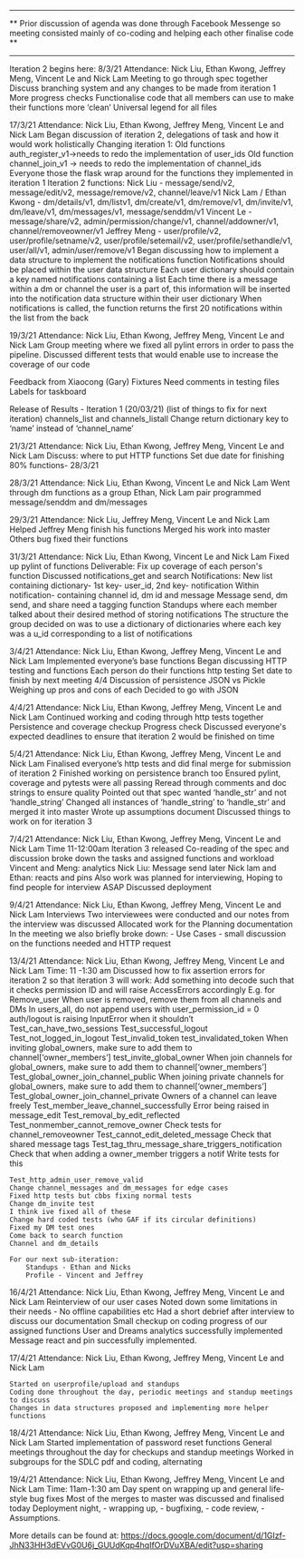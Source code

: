 *************************************************************************************************************************************************
** Prior discussion of agenda was done through Facebook Messenge so meeting consisted mainly of co-coding and helping each other finalise code **
*************************************************************************************************************************************************

Iteration 2 begins here:
8/3/21
Attendance: Nick Liu, Ethan Kwong, Jeffrey Meng, Vincent Le and Nick Lam
    Meeting to go through spec together
    Discuss branching system and any changes to be made from iteration 1
    More progress checks 
    Functionalise code that all members can use to make their functions more ‘clean’
    Universal legend for all files

17/3/21 
Attendance: Nick Liu, Ethan Kwong, Jeffrey Meng, Vincent Le and Nick Lam
    Began discussion of iteration 2, delegations of task and how it would work holistically 
    Changing iteration 1: 
        Old functions auth_register_v1→needs to redo the implementation of user_ids
        Old function channel_join_v1 → needs to redo the implementation of channel_ids 
        Everyone those the flask wrap around for the functions they implemented in iteration 1
    Iteration 2 functions:
        Nick Liu - message/send/v2, message/edit/v2, message/remove/v2, channel/leave/v1
        Nick Lam / Ethan Kwong - dm/details/v1, dm/listv1, dm/create/v1, dm/remove/v1, dm/invite/v1, dm/leave/v1, dm/messages/v1, message/senddm/v1
        Vincent Le - message/share/v2, admin/permission/change/v1, channel/addowner/v1, channel/removeowner/v1
        Jeffrey Meng - user/profile/v2, user/profile/setname/v2, user/profile/setemail/v2, user/profile/sethandle/v1, user/all/v1, admin/user/remove/v1
    Began discussing how to implement a data structure to implement the notifications function
        Notifications should be placed within the user data structure
        Each user dictionary should contain a key named notifications containing a list 
        Each time there is a message within a dm or channel the user is a part of, this information will be inserted into the notification data structure within their user dictionary
        When notifications is called, the function returns the first 20 notifications within the list from the back

19/3/21 
Attendance: Nick Liu, Ethan Kwong, Jeffrey Meng, Vincent Le and Nick Lam
    Group meeting where we fixed all pylint errors in order to pass the pipeline. Discussed different tests that would enable use to increase the coverage of our code

Feedback from Xiaocong (Gary)
    Fixtures
    Need comments in testing files
    Labels for taskboard


Release of Results - Iteration 1 (20/03/21)
(list of things to fix for next iteration)
    channels_list and channels_listall
        Change return dictionary key to ‘name’ instead of ‘channel_name’

21/3/21 
Attendance: Nick Liu, Ethan Kwong, Jeffrey Meng, Vincent Le and Nick Lam
Discuss: where to put HTTP functions
Set due date for finishing 80% functions- 28/3/21

28/3/21
Attendance: Nick Liu, Ethan Kwong, Vincent Le and Nick Lam
    Went through dm functions as a group
    Ethan, Nick Lam pair programmed message/senddm and dm/messages

29/3/21
Attendance: Nick Liu, Jeffrey Meng, Vincent Le and Nick Lam
    Helped Jeffrey Meng finish his functions
    Merged his work into master
    Others bug fixed their functions

31/3/21
Attendance: Nick Liu, Ethan Kwong, Vincent Le and Nick Lam
    Fixed up pylint of functions
    Deliverable: Fix up coverage of each person's function
    Discussed notifications_get and search
    Notifications: New list containing dictionary- 1st key- user_id, 2nd key- notification
    Within notification- containing channel id, dm id and message
    Message send, dm send, and share need a tagging function
    Standups where each member talked about their desired method of storing notifications
        The structure the group decided on was to use a dictionary of dictionaries where each key was a u_id corresponding to a list of notifications


3/4/21
Attendance: Nick Liu, Ethan Kwong, Jeffrey Meng, Vincent Le and Nick Lam
    Implemented everyone’s base functions 
    Began discussing HTTP testing and functions
        Each person do their functions http testing
        Set date to finish by next meeting 4/4
    Discussion of persistence 
        JSON vs Pickle
        Weighing up pros and cons of each
        Decided to go with JSON

4/4/21
Attendance: Nick Liu, Ethan Kwong, Jeffrey Meng, Vincent Le and Nick Lam
    Continued working and coding through http tests together 
    Persistence and coverage checkup 
        Progress check
    Discussed everyone's expected deadlines to ensure that iteration 2 would be finished on time

5/4/21
Attendance: Nick Liu, Ethan Kwong, Jeffrey Meng, Vincent Le and Nick Lam
    Finalised everyone’s http tests and did final merge for submission of iteration 2
        Finished working on persistence branch too
    Ensured pylint, coverage and pytests were all passing
    Reread through comments and doc strings to ensure quality
    Pointed out that spec wanted ‘handle_str’ and not ‘handle_string’
        Changed all instances of ‘handle_string’ to ‘handle_str’ and merged it into master
    Wrote up assumptions document
    Discussed things to work on for iteration 3

7/4/21
Attendance: Nick Liu, Ethan Kwong, Jeffrey Meng, Vincent Le and Nick Lam
Time 11-12:00am
    Iteration 3 released
    Co-reading of the spec and discussion
    broke down the tasks and assigned functions and workload
        Vincent and Meng: analytics
        Nick Liu: Message send later
        Nick lam and Ethan: reacts and pins
    Also work was planned for interviewing,
    Hoping to find people for interview ASAP
    Discussed deployment

9/4/21
Attendance: Nick Liu, Ethan Kwong, Jeffrey Meng, Vincent Le and Nick Lam
    Interviews
    Two interviewees were conducted and our notes from the interview was discussed
    Allocated work for the Planning documentation
    In the meeting we also briefly broke down:
        - Use Cases
        - small discussion on the functions needed and HTTP request
        
13/4/21
Attendance: Nick Liu, Ethan Kwong, Jeffrey Meng, Vincent Le and Nick Lam
Time: 11 -1:30 am
    Discussed how to fix assertion errors for iteration 2 so that iteration 3 will work:
    Add something into decode such that it checks permission ID and will raise AccessErrors accordingly
    E.g. for Remove_user
    When user is removed, remove them from all channels and DMs
    In users_all, do not append users with user_permission_id = 0
    auth/logout is raising InputError when it shouldn’t
    Test_can_have_two_sessions
    Test_successful_logout
    Test_not_logged_in_logout
    Test_invalid_token
    test_invalidated_token
    When inviting global_owners, make sure to add them to channel[‘owner_members’]
    test_invite_global_owner
    When join channels for global_owners, make sure to add them to channel[‘owner_members’]
    Test_global_owner_join_channel_public
    When joining private channels for global_owners, make sure to add them to channel[‘owner_members’]
    Test_global_owner_join_channel_private
    Owners of a channel can leave freely
    Test_member_leave_channel_successfully
    Error being raised in message_edit
    Test_removal_by_edit_reflected
    Test_nonmember_cannot_remove_owner
    Check tests for channel_removeowner
    Test_cannot_edit_deleted_message
    Check that shared message tags
    Test_tag_thru_message_share_triggers_notification
    Check that when adding a owner_member triggers a notif
    Write tests for this

    Test_http_admin_user_remove_valid
    Change channel_messages and dm_messages for edge cases
    Fixed http tests but cbbs fixing normal tests
    Change dm_invite test
    I think ive fixed all of these
    Change hard coded tests (who GAF if its circular definitions)
    Fixed my DM test ones
    Come back to search function
    Channel and dm_details

    For our next sub-iteration: 
        Standups - Ethan and Nicks
        Profile - Vincent and Jeffrey

16/4/21
Attendance: Nick Liu, Ethan Kwong, Jeffrey Meng, Vincent Le and Nick Lam
    Reinterview of our user cases
    Noted down some limitations in their needs
        - No offline capabilities etc
    Had a short debrief after interview to discuss our documentation
    Small checkup on coding progress of our assigned functions
    User and Dreams analytics successfully implemented
    Message react and pin successfully implemented.

17/4/21
Attendance: Nick Liu, Ethan Kwong, Jeffrey Meng, Vincent Le and Nick Lam

    Started on userprofile/upload and standups
    Coding done throughout the day, periodic meetings and standup meetings to discuss
    Changes in data structures proposed and implementing more helper functions

18/4/21
Attendance: Nick Liu, Ethan Kwong, Jeffrey Meng, Vincent Le and Nick Lam
    Started implementation of password reset functions
    General meetings throughout the day for checkups and standup meetings
    Worked in subgroups for the SDLC pdf and coding, alternating

19/4/21
Attendance: Nick Liu, Ethan Kwong, Jeffrey Meng, Vincent Le and Nick Lam
Time: 11am-1:30 am
    Day spent on wrapping up and general life-style bug fixes
    Most of the merges to master was discussed and finalised today
    Deployment night, 
        - wrapping up, 
        - bugfixing, 
        - code review,
        - Assumptions.

More details can be found at:
    https://docs.google.com/document/d/1GIzf-JhN33HH3dEVvG0U6j_GUUdKqp4hqIfOrDVuXBA/edit?usp=sharing 
